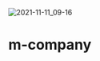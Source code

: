 ![2021-11-11_09-16](https://user-images.githubusercontent.com/76496638/141247734-cb8a2b3f-7e66-4bcc-aecd-d70c53f18f97.png)
# m-company
